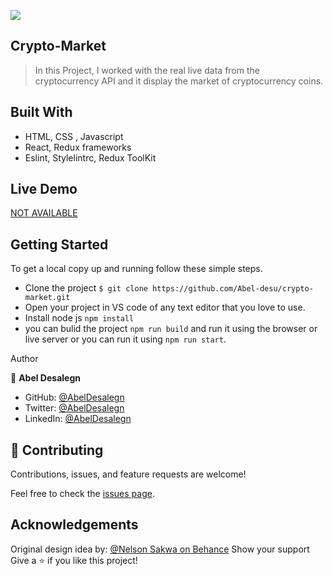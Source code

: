 ![](https://img.shields.io/badge/Microverse-blueviolet)

## Crypto-Market

>In this Project, I worked with the real live data from the cryptocurrency API and it display the market of cryptocurrency coins.

## Built With

- HTML, CSS , Javascript
- React, Redux frameworks
- Eslint, Stylelintrc, Redux ToolKit

## Live Demo

[NOT AVAILABLE](https://livedemo.com)

## Getting Started

To get a local copy up and running follow these simple steps.

- Clone the project `$ git clone https://github.com/Abel-desu/crypto-market.git`
- Open your project in VS code of any text editor that you love to use.
- Install node js `npm install`
- you can bulid the project `npm run build` and run it using the browser or live server or you can run it using `npm run start`.

Author

👤 **Abel Desalegn**

- GitHub: [@AbelDesalegn](https://github.com/Abel-desu)
- Twitter: [@AbelDesalegn](https://twitter.com/abeldesalegn97)
- LinkedIn: [@AbelDesalegn](https://www.linkedin.com/in/abel-desalegn)

## 🤝 Contributing
Contributions, issues, and feature requests are welcome!

Feel free to check the [issues page](../../issues/).

## Acknowledgements
Original design idea by: [@Nelson Sakwa on Behance](https://www.behance.net/sakwadesignstudio)
Show your support
Give a ⭐️ if you like this project!

